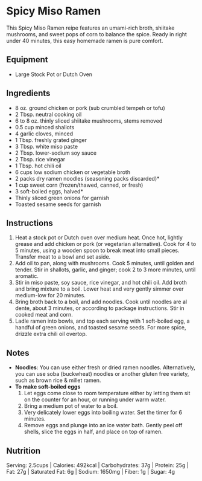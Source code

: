 # Spicy Miso Ramen
This Spicy Miso Ramen reipe features an umami-rich broth, shiitake mushrooms, and sweet pops
of corn to balance the spice. Ready in right under 40 minutes, this easy homemade ramen is
pure comfort.

## Equipment
- Large Stock Pot or Dutch Oven

## Ingredients
- 8 oz. ground chicken or pork (sub crumbled tempeh or tofu)
- 2 Tbsp. neutral cooking oil
- 6 to 8 oz. thinly sliced shiitake mushrooms, stems removed
- 0.5 cup minced shallots
- 4 garlic cloves, minced
- 1 Tbsp. freshly grated ginger
- 3 Tbsp. white miso paste
- 2 Tbsp. lower-sodium soy sauce
- 2 Tbsp. rice vinegar
- 1 Tbsp. hot chili oil
- 6 cups low sodium chicken or vegetable broth
- 2 packs dry ramen noodles (seasoning packs discarded)*
- 1 cup sweet corn (frozen/thawed, canned, or fresh)
- 3 soft-boiled eggs, halved*
- Thinly sliced green onions for garnish
- Toasted sesame seeds for garnish

## Instructions

1. Heat a stock pot or Dutch oven over medium heat. Once hot, lightly grease and add chicken or pork (or vegetarian alternative). Cook for 4 to 5 minutes, using a wooden spoon to break meat into small pieces. Transfer meat to a bowl and set aside.
2. Add oil to pan, along with mushrooms. Cook 5 minutes, until golden and tender. Stir in shallots, garlic, and ginger; cook 2 to 3 more minutes, until aromatic. 
3. Stir in miso paste, soy sauce, rice vinegar, and hot chili oil. Add broth and bring mixture to a boil. Lower heat and very gently simmer over medium-low for 20 minutes.
4. Bring broth back to a boil, and add noodles. Cook until noodles are al dente, about 3 minutes, or according to package instructions. Stir in cooked meat and corn.
5. Ladle ramen into bowls, and top each serving with 1 soft-boiled egg, a handful of green onions, and toasted sesame seeds. For more spice, drizzle extra chili oil overtop.

## Notes
- **Noodles**: You can use either fresh or dried ramen noodles. Alternatively, you can use soba (buckwheat) noodles or another gluten free variety, such as brown rice & millet ramen.
- **To make soft-boiled eggs**
    1. Let eggs come close to room temperature either by letting them sit on the counter for an hour, or running under warm water.
    2. Bring a medium pot of water to a boil.
    3. Very delicately lower eggs into boiling water. Set the timer for 6 minutes.
    4. Remove eggs and plunge into an ice water bath. Gently peel off shells, slice the eggs in half, and place on top of ramen.

## Nutrition
Serving: 2.5cups | Calories: 492kcal | Carbohydrates: 37g | Protein: 25g | Fat: 27g | Saturated Fat: 6g | Sodium: 1650mg | Fiber: 1g | Sugar: 4g
